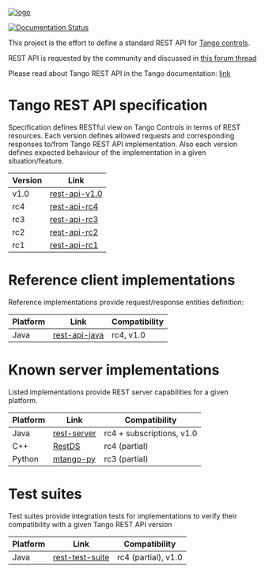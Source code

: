[![logo](http://www.tango-controls.org/static/tango/img/logo_tangocontrols.png)](http://www.tango-controls.org)

[![Documentation Status](https://readthedocs.org/projects/tango-rest-api/badge/?version=latest)](http://tango-rest-api.readthedocs.io/en/latest/?badge=latest)

This project is the effort to define a standard REST API for [Tango controls](http://www.tango-controls.org).

REST API is requested by the community and discussed in [this forum thread](http://www.tango-controls.org/community/forum/c/general/development/tango-feature-request-4-defining-a-standard-tango-rest-api/)

Please read about Tango REST API in the Tango documentation: [link](http://tango-controls.readthedocs.io/en/latest/development/advanced/rest-api.html)

# Tango REST API specification

Specification defines RESTful view on Tango Controls in terms of REST resources. Each version defines allowed requests and corresponding responses to/from Tango REST API implementation. Also each version defines expected behaviour of the implementation in a given situation/feature.

Version  | Link
----------|-------------
v1.0      | [rest-api-v1.0](https://tango-rest-api.readthedocs.io/en/v1.0/)
rc4       | [rest-api-rc4](https://tango-rest-api.readthedocs.io/en/rc4_a/)
rc3       | [rest-api-rc3](https://tango-rest-api.readthedocs.io/en/rc3/)
rc2       | [rest-api-rc2](https://github.com/tango-controls/rest-api/blob/rc2/Home.md)
rc1       | [rest-api-rc1](https://github.com/tango-controls/rest-api/blob/rc1/Home.md)


# Reference client implementations

Reference implementations provide request/response entities definition:

Platform  | Link        | Compatibility
----------|-------------|---------
Java      | [rest-api-java](https://github.com/tango-controls/rest-api-java) | rc4, v1.0


# Known server implementations

Listed implementations provide REST server capabilities for a given platform.  

Platform  | Link        | Compatibility
----------|-------------|---------
Java      | [rest-server](https://github.com/tango-controls/rest-server) | rc4 + subscriptions, v1.0
C++       | [RestDS](http://tangodevel.jinr.ru/git/tango/web/RestDS) | rc4 (partial) 
Python    | [mtango-py](https://github.com/MaxIV-KitsControls/mtango-py) | rc3 (partial)

# Test suites

Test suites provide integration tests for implementations to verify their compatibility with a given Tango REST API version

Platform  | Link        | Compatibility
----------|-------------|---------
Java      | [rest-test-suite](https://github.com/tango-controls/rest-test-suite) | rc4 (partial), v1.0
